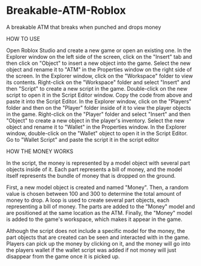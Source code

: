 # Breakable-ATM-Roblox
A breakable ATM that breaks when punched and drops money

HOW TO USE

Open Roblox Studio and create a new game or open an existing one.
In the Explorer window on the left side of the screen, click on the "Insert" tab and then click on "Object" to insert a new object into the game.
Select the new object and rename it to "ATM" in the Properties window on the right side of the screen.
In the Explorer window, click on the "Workspace" folder to view its contents.
Right-click on the "Workspace" folder and select "Insert" and then "Script" to create a new script in the game.
Double-click on the new script to open it in the Script Editor window.
Copy the code from above and paste it into the Script Editor.
In the Explorer window, click on the "Players" folder and then on the "Player" folder inside of it to view the player objects in the game.
Right-click on the "Player" folder and select "Insert" and then "Object" to create a new object in the player's inventory.
Select the new object and rename it to "Wallet" in the Properties window.
In the Explorer window, double-click on the "Wallet" object to open it in the Script Editor.
Go to "Wallet Script" and paste the script it in the script editor


HOW THE MONEY WORKS

In the script, the money is represented by a model object with several part objects inside of it. Each part represents a bill of money, and the model itself represents the bundle of money that is dropped on the ground.

First, a new model object is created and named "Money". Then, a random value is chosen between 100 and 300 to determine the total amount of money to drop. A loop is used to create several part objects, each representing a bill of money. The parts are added to the "Money" model and are positioned at the same location as the ATM. Finally, the "Money" model is added to the game's workspace, which makes it appear in the game.

Although the script does not include a specific model for the money, the part objects that are created can be seen and interacted with in the game. Players can pick up the money by clicking on it, and the money will go into the players wallet if the wallet script was added if not money will just disappear from the game once it is picked up.
